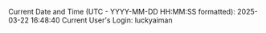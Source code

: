Current Date and Time (UTC - YYYY-MM-DD HH:MM:SS formatted): 2025-03-22 16:48:40
Current User's Login: luckyaiman

